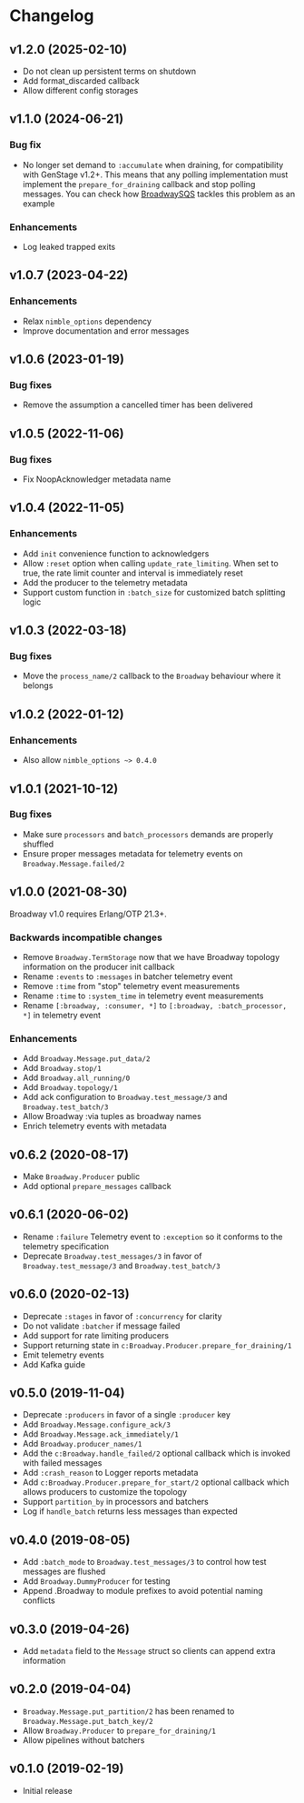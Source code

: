 # Changelog

## v1.2.0 (2025-02-10)

* Do not clean up persistent terms on shutdown
* Add format_discarded callback
* Allow different config storages

## v1.1.0 (2024-06-21)

### Bug fix

  * No longer set demand to `:accumulate` when draining, for compatibility with GenStage v1.2+. This means that any polling implementation must implement the `prepare_for_draining` callback and stop polling messages. You can check how [BroadwaySQS](https://github.com/dashbitco/broadway_sqs/commit/5b8f18a78e4760b5fcc839ad576be8c63345add0) tackles this problem as an example

### Enhancements

  * Log leaked trapped exits

## v1.0.7 (2023-04-22)

### Enhancements

  * Relax `nimble_options` dependency
  * Improve documentation and error messages

## v1.0.6 (2023-01-19)

### Bug fixes

  * Remove the assumption a cancelled timer has been delivered

## v1.0.5 (2022-11-06)

### Bug fixes

  * Fix NoopAcknowledger metadata name

## v1.0.4 (2022-11-05)

### Enhancements

  * Add `init` convenience function to acknowledgers
  * Allow `:reset` option when calling `update_rate_limiting`. When set to true, the rate limit counter and interval is immediately reset
  * Add the producer to the telemetry metadata
  * Support custom function in `:batch_size` for customized batch splitting logic

## v1.0.3 (2022-03-18)

### Bug fixes

  * Move the `process_name/2` callback to the `Broadway` behaviour where it belongs

## v1.0.2 (2022-01-12)

### Enhancements

  * Also allow `nimble_options ~> 0.4.0`

## v1.0.1 (2021-10-12)

### Bug fixes

  * Make sure `processors` and `batch_processors` demands are properly shuffled
  * Ensure proper messages metadata for telemetry events on `Broadway.Message.failed/2`

## v1.0.0 (2021-08-30)

Broadway v1.0 requires Erlang/OTP 21.3+.

### Backwards incompatible changes

  * Remove `Broadway.TermStorage` now that we have Broadway topology information on the producer init callback
  * Rename `:events` to `:messages` in batcher telemetry event
  * Remove `:time` from "stop" telemetry event measurements
  * Rename `:time` to `:system_time` in telemetry event measurements
  * Rename `[:broadway, :consumer, *]` to `[:broadway, :batch_processor, *]` in telemetry event

### Enhancements

  * Add `Broadway.Message.put_data/2`
  * Add `Broadway.stop/1`
  * Add `Broadway.all_running/0`
  * Add `Broadway.topology/1`
  * Add ack configuration to `Broadway.test_message/3` and `Broadway.test_batch/3`
  * Allow Broadway :via tuples as broadway names
  * Enrich telemetry events with metadata

## v0.6.2 (2020-08-17)

  * Make `Broadway.Producer` public
  * Add optional `prepare_messages` callback

## v0.6.1 (2020-06-02)

  * Rename `:failure` Telemetry event to `:exception` so it conforms to the telemetry specification
  * Deprecate `Broadway.test_messages/3` in favor of `Broadway.test_message/3` and `Broadway.test_batch/3`

## v0.6.0 (2020-02-13)

  * Deprecate `:stages` in favor of `:concurrency` for clarity
  * Do not validate `:batcher` if message failed
  * Add support for rate limiting producers
  * Support returning state in `c:Broadway.Producer.prepare_for_draining/1`
  * Emit telemetry events
  * Add Kafka guide

## v0.5.0 (2019-11-04)

  * Deprecate `:producers` in favor of a single `:producer` key
  * Add `Broadway.Message.configure_ack/3`
  * Add `Broadway.Message.ack_immediately/1`
  * Add `Broadway.producer_names/1`
  * Add the `c:Broadway.handle_failed/2` optional callback which is invoked with failed messages
  * Add `:crash_reason` to Logger reports metadata
  * Add `c:Broadway.Producer.prepare_for_start/2` optional callback which allows producers to customize the topology
  * Support `partition_by` in processors and batchers
  * Log if `handle_batch` returns less messages than expected

## v0.4.0 (2019-08-05)

  * Add `:batch_mode` to `Broadway.test_messages/3` to control how test messages are flushed
  * Add `Broadway.DummyProducer` for testing
  * Append .Broadway to module prefixes to avoid potential naming conflicts

## v0.3.0 (2019-04-26)

  * Add `metadata` field to the `Message` struct so clients can append extra information

## v0.2.0 (2019-04-04)

  * `Broadway.Message.put_partition/2` has been renamed to `Broadway.Message.put_batch_key/2`
  * Allow `Broadway.Producer` to `prepare_for_draining/1`
  * Allow pipelines without batchers

## v0.1.0 (2019-02-19)

  * Initial release
